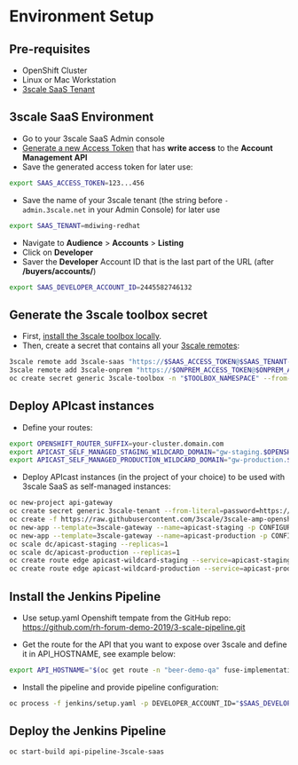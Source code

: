 # Environment Setup

## Pre-requisites

- OpenShift Cluster
- Linux or Mac Workstation
- [3scale SaaS Tenant](https://www.3scale.net/signup)

## 3scale SaaS Environment

- Go to your 3scale SaaS Admin console
- [Generate a new Access Token](https://access.redhat.com/documentation/en-us/red_hat_3scale/2-saas/html/accounts/tokens) that has **write access** to the **Account Management API**
- Save the generated access token for later use:

```sh
export SAAS_ACCESS_TOKEN=123...456
```

- Save the name of your 3scale tenant (the string before `-admin.3scale.net` in your Admin Console) for later use

```sh
export SAAS_TENANT=mdiwing-redhat
```

- Navigate to **Audience** > **Accounts** > **Listing**
- Click on **Developer**
- Saver the **Developer** Account ID that is the last part of the URL (after **/buyers/accounts/**)

```sh
export SAAS_DEVELOPER_ACCOUNT_ID=2445582746132
```

## Generate the 3scale toolbox secret

- First, [install the 3scale toolbox locally](https://github.com/3scale/3scale_toolbox#installation).
- Then, create a secret that contains all your [3scale remotes](https://github.com/3scale/3scale_toolbox/blob/master/docs/remotes.md):

```sh
3scale remote add 3scale-saas "https://$SAAS_ACCESS_TOKEN@$SAAS_TENANT-admin.3scale.net/"
3scale remote add 3scale-onprem "https://$ONPREM_ACCESS_TOKEN@$ONPREM_ADMIN_PORTAL_HOSTNAME/"
oc create secret generic 3scale-toolbox -n "$TOOLBOX_NAMESPACE" --from-file="$HOME/.3scalerc.yaml"
```

## Deploy APIcast instances

- Define your routes:

```sh
export OPENSHIFT_ROUTER_SUFFIX=your-cluster.domain.com
export APICAST_SELF_MANAGED_STAGING_WILDCARD_DOMAIN="gw-staging.$OPENSHIFT_ROUTER_SUFFIX"
export APICAST_SELF_MANAGED_PRODUCTION_WILDCARD_DOMAIN="gw-production.$OPENSHIFT_ROUTER_SUFFIX"
```

- Deploy APIcast instances (in the project of your choice) to be used with 3scale SaaS as self-managed instances:

```sh
oc new-project api-gateway
oc create secret generic 3scale-tenant --from-literal=password=https://$SAAS_ACCESS_TOKEN@$SAAS_TENANT-admin.3scale.net
oc create -f https://raw.githubusercontent.com/3scale/3scale-amp-openshift-templates/2.6.0.GA/apicast-gateway/apicast.yml
oc new-app --template=3scale-gateway --name=apicast-staging -p CONFIGURATION_URL_SECRET=3scale-tenant -p CONFIGURATION_CACHE=0 -p RESPONSE_CODES=true -p LOG_LEVEL=info -p CONFIGURATION_LOADER=lazy -p APICAST_NAME=apicast-staging -p DEPLOYMENT_ENVIRONMENT=sandbox -p AMP_APICAST_IMAGE=registry.redhat.io/3scale-amp26/apicast-gateway
oc new-app --template=3scale-gateway --name=apicast-production -p CONFIGURATION_URL_SECRET=3scale-tenant -p CONFIGURATION_CACHE=60 -p RESPONSE_CODES=true -p LOG_LEVEL=info -p CONFIGURATION_LOADER=boot -p APICAST_NAME=apicast-production -p DEPLOYMENT_ENVIRONMENT=production -p AMP_APICAST_IMAGE=registry.redhat.io/3scale-amp26/apicast-gateway
oc scale dc/apicast-staging --replicas=1
oc scale dc/apicast-production --replicas=1
oc create route edge apicast-wildcard-staging --service=apicast-staging --hostname="wildcard.$APICAST_SELF_MANAGED_STAGING_WILDCARD_DOMAIN" --insecure-policy=Allow --wildcard-policy=Subdomain
oc create route edge apicast-wildcard-production --service=apicast-production --hostname="wildcard.$APICAST_SELF_MANAGED_PRODUCTION_WILDCARD_DOMAIN" --insecure-policy=Allow --wildcard-policy=Subdomain

```
## Install the Jenkins Pipeline

- Use setup.yaml Openshift tempate from the GitHub repo: https://github.com/rh-forum-demo-2019/3-scale-pipeline.git

- Get the route for the API that you want to expose over 3scale and define it in API_HOSTNAME, see example below:

```sh
export API_HOSTNAME="$(oc get route -n "beer-demo-qa" fuse-implementation -o jsonpath='{.spec.host}')"
```
- Install the pipeline and provide pipeline configuration:
```sh
oc process -f jenkins/setup.yaml -p DEVELOPER_ACCOUNT_ID="$SAAS_DEVELOPER_ACCOUNT_ID" -p PRIVATE_BASE_URL="http://$API_HOSTNAME" -p TARGET_INSTANCE=3scale-saas -p PUBLIC_STAGING_WILDCARD_DOMAIN="$APICAST_SELF_MANAGED_STAGING_WILDCARD_DOMAIN" -p PUBLIC_PRODUCTION_WILDCARD_DOMAIN="$APICAST_SELF_MANAGED_PRODUCTION_WILDCARD_DOMAIN" -p NAMESPACE=$TOOLBOX_NAMESPACE |oc create -f -
```

## Deploy the Jenkins Pipeline

```sh
oc start-build api-pipeline-3scale-saas
```
